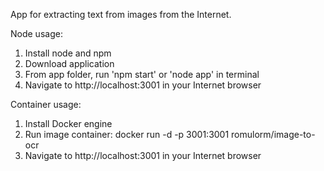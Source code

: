 App for extracting text from images from the Internet.

Node usage:
1) Install node and npm
2) Download application
3) From app folder, run 'npm start' or 'node app' in terminal
4) Navigate to http://localhost:3001 in your Internet browser


Container usage:
1) Install Docker engine
2) Run image container: docker run -d -p 3001:3001 romulorm/image-to-ocr
3) Navigate to http://localhost:3001 in your Internet browser
